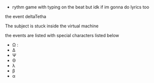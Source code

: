 - rythm game with typing on the beat but idk if im gonna do lyrics too



the event deltaTetha

The subject is stuck inside the virtual machine

the events are listed with special characters listed below

- Ω :
- Δ
- Ψ
- Θ
- λ
- β
- α